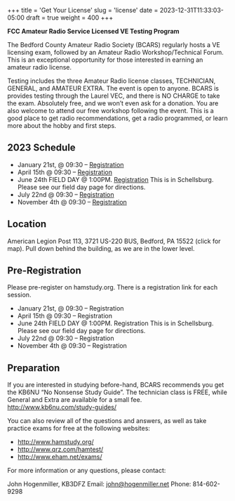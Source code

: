+++
title = 'Get Your License'
slug = 'license'
date = 2023-12-31T11:33:03-05:00
draft = true
weight = 400
+++

**FCC Amateur Radio Service Licensed VE Testing Program**

The Bedford County Amateur Radio Society (BCARS) regularly hosts a VE licensing exam, followed by an Amateur Radio Workshop/Technical Forum. This is an exceptional opportunity for those interested in earning an amateur radio license.

Testing includes the three Amateur Radio license classes, TECHNICIAN, GENERAL, and AMATEUR EXTRA. The event is open to anyone. BCARS is provides testing through the Laurel VEC, and there is NO CHARGE to take the exam. Absolutely free, and we won’t even ask for a donation. You are also welcome to attend our free workshop following the event. This is a good place to get radio recommendations, get a radio programmed, or learn more about the hobby and first steps.

## 2023 Schedule

<!-- always copy this schedule down to pre-registration on change -->

- January 21st, @ 09:30 – [Registration](https://hamstudy.org/sessions/6366c94c22372964d09e45b8/1)
- April 15th @ 09:30 – [Registration](https://hamstudy.org/sessions/6366c9b3fe4b159a569052e4/1)
- June 24th FIELD DAY @ 1:00PM. [Registration](https://hamstudy.org/sessions/6366ca1aa998cea5ccb0a3c2/1) This is in Schellsburg. Please see our field day page for directions.
- July 22nd @ 09:30 – [Registration](https://hamstudy.org/sessions/6366c9d82237293f089e46ee/1)
- November 4th @ 09:30 – [Registration](https://hamstudy.org/sessions/6366c9f4223729693e9e4731/1)

<!-- always copy this schedule down to pre-registration on change -->

## Location

American Legion Post 113, 3721 US-220 BUS, Bedford, PA 15522 (click for map).  Pull down behind the building, as we are in the lower level.

## Pre-Registration

Please pre-register on hamstudy.org. There is a registration link for each session.

<!-- always copy this schedule down to pre-registration on change -->

- January 21st, @ 09:30 – Registration
- April 15th @ 09:30 – Registration
- June 24th FIELD DAY @ 1:00PM. Registration This is in Schellsburg. Please see our field day page for directions.
- July 22nd @ 09:30 – Registration
- November 4th @ 09:30 – Registration

<!-- always copy this schedule down to pre-registration on change -->

     
## Preparation

If you are interested in studying before-hand, BCARS recommends you get the KB6NU “No Nonsense Study Guide”.  The technician class is FREE, while General and Extra are available for a small fee. http://www.kb6nu.com/study-guides/

You can also review all of the questions and answers, as well as take practice exams for free at the following websites:

- http://www.hamstudy.org/
- http://www.qrz.com/hamtest/
- http://www.eham.net/exams/

For more information or any questions, please contact:

John Hogenmiller, KB3DFZ
Email: john@hogenmiller.net
Phone: 814-602-9298

